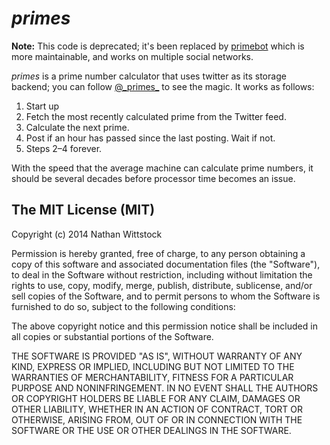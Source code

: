 _primes_
========

**Note:** This code is deprecated; it's been replaced by [primebot][] which is
more maintainable, and works on multiple social networks.

_primes_ is a prime number calculator that uses twitter as its storage backend;
you can follow [@\_primes\_](https://twitter.com/_primes_) to see the magic. It 
works as follows:

1. Start up
2. Fetch the most recently calculated prime from the Twitter feed.
3. Calculate the next prime.
4. Post if an hour has passed since the last posting. Wait if not.
5. Steps 2–4 forever.

With the speed that the average machine can calculate prime numbers, it should 
be several decades before processor time becomes an issue.


The MIT License (MIT)
---------------------

Copyright (c) 2014 Nathan Wittstock

Permission is hereby granted, free of charge, to any person obtaining a copy of
this software and associated documentation files (the "Software"), to deal in
the Software without restriction, including without limitation the rights to
use, copy, modify, merge, publish, distribute, sublicense, and/or sell copies of
the Software, and to permit persons to whom the Software is furnished to do so,
subject to the following conditions:

The above copyright notice and this permission notice shall be included in all
copies or substantial portions of the Software.

THE SOFTWARE IS PROVIDED "AS IS", WITHOUT WARRANTY OF ANY KIND, EXPRESS OR
IMPLIED, INCLUDING BUT NOT LIMITED TO THE WARRANTIES OF MERCHANTABILITY, FITNESS
FOR A PARTICULAR PURPOSE AND NONINFRINGEMENT. IN NO EVENT SHALL THE AUTHORS OR
COPYRIGHT HOLDERS BE LIABLE FOR ANY CLAIM, DAMAGES OR OTHER LIABILITY, WHETHER
IN AN ACTION OF CONTRACT, TORT OR OTHERWISE, ARISING FROM, OUT OF OR IN
CONNECTION WITH THE SOFTWARE OR THE USE OR OTHER DEALINGS IN THE SOFTWARE.

[primebot]: https://github.com/fardog/primebot
